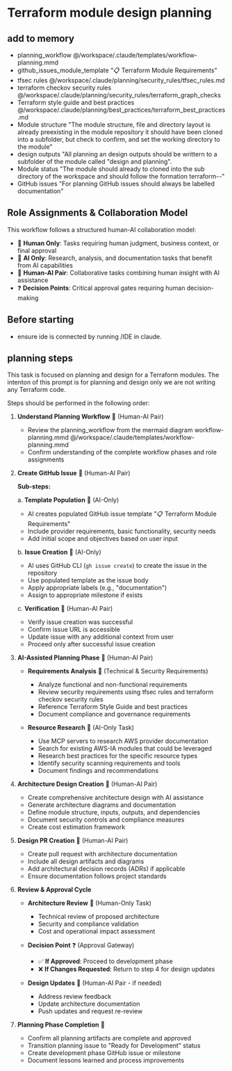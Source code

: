 # Terraform module design planning

## add to memory

- planning_workflow @/workspace/.claude/templates/workflow-planning.mmd
- github_issues_module_template "📋 Terraform Module Requirements"
- tfsec rules @/workspace/.claude/planning/security_rules/tfsec_rules.md
- terraform checkov security rules @/workspace/.claude/planning/security_rules/terraform_graph_checks
- Terraform style guide and best practices @/workspace/.claude/planning/best_practices/terraform_best_practices.md
- Module structure "The module structure, file and directory layout is already preexisting in the module repository it should have been cloned into a subfolder, but check to confirm, and set the working directory to the module"
- design outputs "All planning an design outputs should be writtern to a subfolder of the module called "design and planning".
- Module status "The module should already to cloned into the sub directory of the workspace and should follow the formation terraform-<provider name>-<provider resource>"
- GitHub issues "For planning GitHub issues should always be labelled documentation"

## Role Assignments & Collaboration Model

This workflow follows a structured human-AI collaboration model:

- 👤 **Human Only**: Tasks requiring human judgment, business context, or final approval
- 🤖 **AI Only**: Research, analysis, and documentation tasks that benefit from AI capabilities
- 👥 **Human-AI Pair**: Collaborative tasks combining human insight with AI assistance
- ❓ **Decision Points**: Critical approval gates requiring human decision-making

## Before starting

- ensure ide is connected by running /IDE in claude.

## planning steps

This task is focused on planning and design for a Terraform modules.
The intenton of this prompt is for planning and design only we are not writing any Terraform code.

Steps should be performed in the following order:

1. **Understand Planning Workflow** 👥 (Human-AI Pair)

   - Review the planning_workflow from the mermaid diagram workflow-planning.mmd @/workspace/.claude/templates/workflow-planning.mmd
   - Confirm understanding of the complete workflow phases and role assignments

2. **Create GitHub Issue** 👥 (Human-AI Pair)

   **Sub-steps:**

   a. **Template Population** 🤖 (AI-Only)

   - AI creates populated GitHub issue template "📋 Terraform Module Requirements"
   - Include provider requirements, basic functionality, security needs
   - Add initial scope and objectives based on user input

   b. **Issue Creation** 🤖 (AI-Only)

   - AI uses GitHub CLI (`gh issue create`) to create the issue in the repository
   - Use populated template as the issue body
   - Apply appropriate labels (e.g., "documentation")
   - Assign to appropriate milestone if exists

   c. **Verification** 👥 (Human-AI Pair)

   - Verify issue creation was successful
   - Confirm issue URL is accessible
   - Update issue with any additional context from user
   - Proceed only after successful issue creation

3. **AI-Assisted Planning Phase** 👥 (Human-AI Pair)

   - **Requirements Analysis** 👥 (Technical & Security Requirements)

     - Analyze functional and non-functional requirements
     - Review security requirements using tfsec rules and terraform checkov security rules
     - Reference Terraform Style Guide and best practices
     - Document compliance and governance requirements

   - **Resource Research** 🤖 (AI-Only Task)
     - Use MCP servers to research AWS provider documentation
     - Search for existing AWS-IA modules that could be leveraged
     - Research best practices for the specific resource types
     - Identify security scanning requirements and tools
     - Document findings and recommendations

4. **Architecture Design Creation** 👥 (Human-AI Pair)

   - Create comprehensive architecture design with AI assistance
   - Generate architecture diagrams and documentation
   - Define module structure, inputs, outputs, and dependencies
   - Document security controls and compliance measures
   - Create cost estimation framework

5. **Design PR Creation** 👥 (Human-AI Pair)

   - Create pull request with architecture documentation
   - Include all design artifacts and diagrams
   - Add architectural decision records (ADRs) if applicable
   - Ensure documentation follows project standards

6. **Review & Approval Cycle**

   - **Architecture Review** 👤 (Human-Only Task)

     - Technical review of proposed architecture
     - Security and compliance validation
     - Cost and operational impact assessment

   - **Decision Point** ❓ (Approval Gateway)

     - ✅ **If Approved**: Proceed to development phase
     - ❌ **If Changes Requested**: Return to step 4 for design updates

   - **Design Updates** 👥 (Human-AI Pair - if needed)
     - Address review feedback
     - Update architecture documentation
     - Push updates and request re-review

7. **Planning Phase Completion** 🎯
   - Confirm all planning artifacts are complete and approved
   - Transition planning issue to "Ready for Development" status
   - Create development phase GitHub issue or milestone
   - Document lessons learned and process improvements
